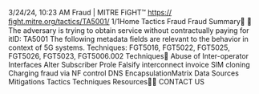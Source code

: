 3/24/24, 10:23 AM Fraud | MITRE FiGHT™
https://ﬁght.mitre.org/tactics/TA5001/ 1/1Home Tactics Fraud
Fraud
Summary󰅂 󰅂
The adversary is trying to obtain service without contractually
paying for itID: TA5001
The following metadata
fields are relevant to the
behavior in context of 5G
systems.
Techniques: FGT5016,
FGT5022, FGT5025,
FGT5026, FGT5023,
FGT5006.002
Techniques󰅀
Abuse of Inter-operator Interfaces
Alter Subscriber Pro le
Falsify interconnect invoice
SIM cloning
Charging fraud via NF control
DNS EncapsulationMatrix Data Sources Mitigations Tactics Techniques Resources󰍝󰇙
CONTACT US